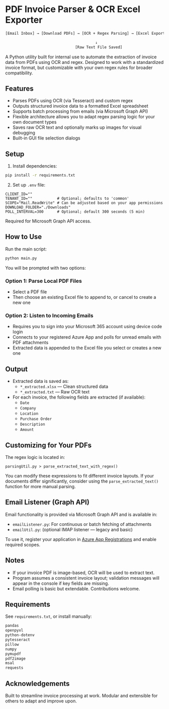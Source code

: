 
# PDF Invoice Parser & OCR Excel Exporter
```bash
[Email Inbox] → [Download PDFs] → [OCR + Regex Parsing] → [Excel Export]

                                        ↓
                               [Raw Text File Saved]
```

A Python utility built for internal use to automate the extraction of invoice data from PDFs using OCR and regex. Designed to work with a standardized invoice format, but customizable with your own regex rules for broader compatibility.

## Features

- Parses PDFs using OCR (via Tesseract) and custom regex
- Outputs structured invoice data to a formatted Excel spreadsheet
- Supports batch processing from emails (via Microsoft Graph API)
- Flexible architecture allows you to adapt regex parsing logic for your own document types
- Saves raw OCR text and optionally marks up images for visual debugging
- Built-in GUI file selection dialogs

## Setup

1. Install dependencies:

```bash
pip install -r requirements.txt
```

2. Set up `.env` file:

```env
CLIENT_ID=""
TENANT_ID=""           # Optional; defaults to 'common'
SCOPE="Mail.ReadWrite" # Can be adjusted based on your app permissions
DOWNLOAD_FOLDER="./Downloads"
POLL_INTERVAL=300      # Optional; default 300 seconds (5 min)
```

Required for Microsoft Graph API access.

## How to Use

Run the main script:

```bash
python main.py
```

You will be prompted with two options:

### Option 1: Parse Local PDF Files

- Select a PDF file
- Then choose an existing Excel file to append to, or cancel to create a new one

### Option 2: Listen to Incoming Emails

- Requires you to sign into your Microsoft 365 account using device code login
- Connects to your registered Azure App and polls for unread emails with PDF attachments
- Extracted data is appended to the Excel file you select or creates a new one

## Output

- Extracted data is saved as:
  - `*_extracted.xlsx` — Clean structured data
  - `*_extracted.txt` — Raw OCR text
- For each invoice, the following fields are extracted (if available):
  - `Date`
  - `Company`
  - `Location`
  - `Purchase Order`
  - `Description`
  - `Amount`

## Customizing for Your PDFs

The regex logic is located in:

```
parsingUtil.py > parse_extracted_text_with_regex()
```

You can modify these expressions to fit different invoice layouts. If your documents differ significantly, consider using the `parse_extracted_text()` function for more manual parsing.

## Email Listener (Graph API)

Email functionality is provided via Microsoft Graph API and is available in:

- `emailListener.py`: For continuous or batch fetching of attachments
- `emailUtil.py`: (optional IMAP listener — legacy and basic)

To use it, register your application in [Azure App Registrations](https://portal.azure.com/#blade/Microsoft_AAD_RegisteredApps) and enable required scopes.

## Notes

- If your invoice PDF is image-based, OCR will be used to extract text.
- Program assumes a consistent invoice layout; validation messages will appear in the console if key fields are missing.
- Email polling is basic but extendable. Contributions welcome.

## Requirements

See `requirements.txt`, or install manually:

```bash
pandas
openpyxl
python-dotenv
pytesseract
pillow
numpy
pymupdf
pdf2image
msal
requests
```

## Acknowledgements

Built to streamline invoice processing at work. Modular and extensible for others to adapt and improve upon.
